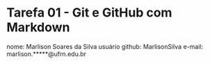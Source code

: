 # Tarefa 01 - Git e GitHub com Markdown

nome: Marlison Soares da Silva
usuário github: MarlisonSilva
e-mail: marlison.*****@ufrn.edu.br


